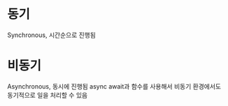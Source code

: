 # 동기

Synchronous, 시간순으로 진행됨

# 비동기

Asynchronous, 동시에 진행됨
async await과 함수를 사용해서 비동기 환경에서도 동기적으로 일을 처리할 수 있음
